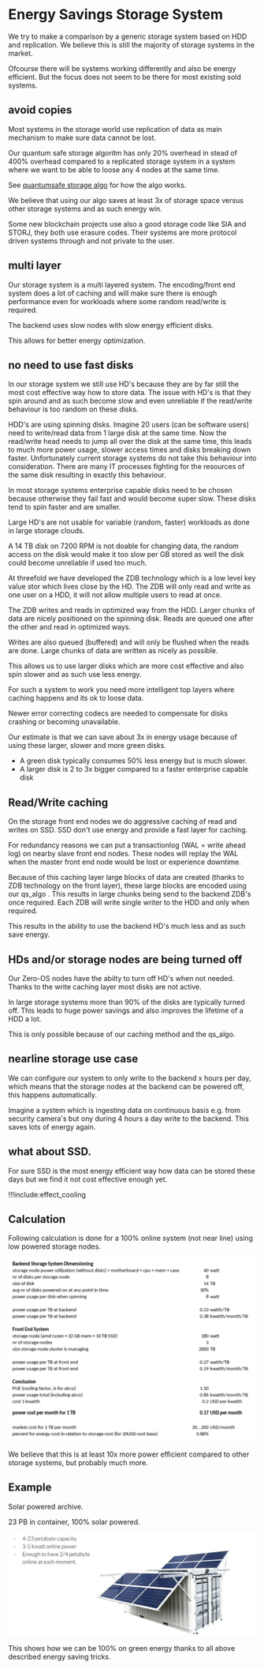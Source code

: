 # Energy Savings Storage System

We try to make a comparison by a generic storage system based on HDD and replication.
We believe this is still the majority of storage systems in the market.

Ofcourse there will be systems working differently and also be energy efficient.
But the focus does not seem to be there for most existing sold systems.

## avoid copies

Most systems in the storage world use replication of data as main mechanism to make sure data cannot be lost. 

Our quantum safe storage algoritm has only 20% overhead in stead of 400% overhead compared to a replicated storage system in a system where we want to be able to loose any 4 nodes at the same time.

See [quantumsafe storage algo](quantumsafe_storage_algo) for how the algo works.

We believe that using our algo saves at least 3x of storage space versus other storage systems and as such energy win.

Some new blockchain projects use also a good storage code like SIA and STORJ, they both use erasure codes. Their systems are more protocol driven systems through and not private to the user.

## multi layer

Our storage system is a multi layered system.
The encoding/front end system does a lot of caching and will make sure there is enough performance even for workloads where some random read/write is required.

The backend uses slow nodes with slow energy efficient disks.

This allows for better energy optimization.

## no need to use fast disks

In our storage system we still use HD's because they are by far still the most cost effective way how to store data.
The issue with HD's is that they spin around and as such become slow and even unreliable if the read/write behaviour is too random on these disks.

HDD's are using spinning disks. Imagine 20 users (can be software users) need to write/read data from 1 large disk at the same time. Now the read/write head needs to jump all over the disk at the same time, this leads to much more power usage, slower access times and disks breaking down faster. Unfortunately current storage systems do not take this behaviour into consideration. There are many IT processes fighting for the resources of the same disk resulting in exactly this behaviour.

In most storage systems enterprise capable disks need to be chosen because otherwise they fail fast and would become super slow. These disks tend to spin faster and are smaller.

Large HD's are not usable for variable (random, faster) workloads as done in large storage clouds.

A 14 TB disk on 7200 RPM is not doable for changing data, the random access on the disk would make it too slow per GB stored as well the disk could become unreliable if used too much.

At threefold we have developed the ZDB technology which is a low level key value stor which lives close by the HD.
The ZDB will only read and write as one user on a HDD, it will not allow multiple users to read at once.

The ZDB writes and reads in optimized way from the HDD. Larger chunks of data are nicely positioned on the spinning disk. Reads are queued one after the other and read in optimized ways. 

Writes are also queued (buffered) and will only be flushed when the reads are done. Large chunks of data are written as nicely as possible.

This allows us to use larger disks which are more cost effective and also spin slower and as such use less energy.

For such a system to work you need more intelligent top layers where caching happens and its ok to loose data.

Newer error correcting codecs are needed to compensate for disks crashing or becoming unavailable.

Our estimate is that we can save about 3x in energy usage because of using these larger, slower and more green disks.

- A green disk typically consumes 50% less energy but is much slower.
- A larger disk is 2 to 3x bigger compared to a faster enterprise capable disk


## Read/Write caching

On the storage front end nodes we do aggressive caching of read and writes on SSD.
SSD don't use energy and provide a fast layer for caching.

For redundancy reasons we can put a transactionlog (WAL = write ahead log) on nearby slave front end nodes. These nodes will replay the WAL when the master front end node would be lost or experience downtime.

Because of this caching layer large blocks of data are created (thanks to ZDB technology on the front layer), these large blocks are encoded using our qs_algo . This results in large chunks being send to the backend ZDB's once required. Each ZDB will write single writer to the HDD and only when required.

This results in the ability to use the backend HD's much less and as such save energy.

## HDs and/or storage nodes are being turned off

Our Zero-OS nodes have the abilty to turn off HD's when not needed.
Thanks to the write caching layer most disks are not active.

In large storage systems more than 90% of the disks are typically turned off. 
This leads to huge power savings and also improves the lifetime of a HDD a lot. 

This is only possible because of our caching method and the qs_algo.

## nearline storage use case

We can configure our system to only write to the backend x hours per day, which means that the storage nodes at the backend can be powered off, this happens automatically.

Imagine a system which is ingesting data on continuous basis e.g. from security camera's but ony during 4 hours a day write to the backend. This saves lots of energy again.

## what about SSD.

For sure SSD is the most energy efficient way how data can be stored these days but we find it not cost effective enough yet.

!!!include:effect_cooling

## Calculation

Following calculation is done for a 100% online system (not near line) using low powered storage nodes.

![](img/power_cost_storage.png)


We believe that this is at least 10x more power efficient compared to other storage systems, but probably much more.

## Example

Solar powered archive.

23 PB in container, 100% solar powered.

![](img/solar_storage_container.png)

This shows how we can be 100% on green energy thanks to all above described energy saving tricks.